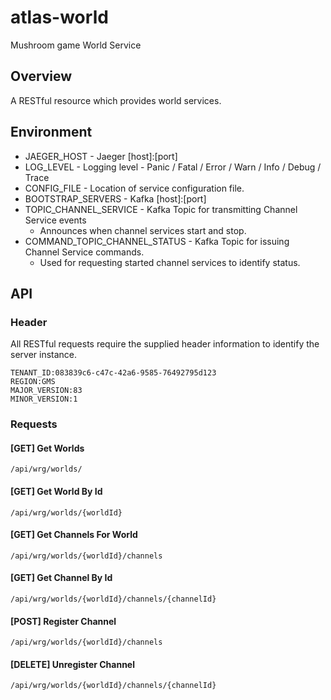 # atlas-world
Mushroom game World Service

## Overview

A RESTful resource which provides world services.

## Environment

- JAEGER_HOST - Jaeger [host]:[port]
- LOG_LEVEL - Logging level - Panic / Fatal / Error / Warn / Info / Debug / Trace
- CONFIG_FILE - Location of service configuration file.
- BOOTSTRAP_SERVERS - Kafka [host]:[port]
- TOPIC_CHANNEL_SERVICE - Kafka Topic for transmitting Channel Service events
  - Announces when channel services start and stop.
- COMMAND_TOPIC_CHANNEL_STATUS - Kafka Topic for issuing Channel Service commands.
  - Used for requesting started channel services to identify status.

## API

### Header

All RESTful requests require the supplied header information to identify the server instance.

```
TENANT_ID:083839c6-c47c-42a6-9585-76492795d123
REGION:GMS
MAJOR_VERSION:83
MINOR_VERSION:1
```

### Requests

#### [GET] Get Worlds

```/api/wrg/worlds/```

#### [GET] Get World By Id

```/api/wrg/worlds/{worldId}```

#### [GET] Get Channels For World

```/api/wrg/worlds/{worldId}/channels```

#### [GET] Get Channel By Id

```/api/wrg/worlds/{worldId}/channels/{channelId}```

#### [POST] Register Channel

```/api/wrg/worlds/{worldId}/channels```

#### [DELETE] Unregister Channel

```/api/wrg/worlds/{worldId}/channels/{channelId}```